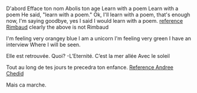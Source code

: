 D'abord
Efface ton nom
Abolis ton age
Learn with a poem
Learn with a poem
He said, "learn with a poem."
Ok, I'll learn with a poem, that's enough now, I'm saying goodbye, yes I said I would learn with a poem.
[reference Rimbaud](https://fr.wikipedia.org/wiki/Arthur_Rimbaud) clearly the above is not Rimbaud


I'm feeling very orangey blue
I am a unicorn
I'm feeling very green
I have an interview
Where I will be seen.

Elle est retrouvée.
Quoi? -L’Eternité.
C’est la mer allée
Avec le soleil

Tout au long de tes jours
te precedra ton enfance.
[Reference Andree Chedid](https://fr.wikipedia.org/wiki/Andr%C3%A9e_Chedid)

Mais ca marche.
